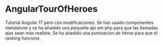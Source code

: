 # AngularTourOfHeroes

Tutorial Angular 17 pero con modificaciones. 
Se han usado componentes standalone y se ha añadido una pequeña api em php para que las 
llamadas ajax sean más realista.
Se ha añadido una puntuación de héroe para que el ranking funcione.